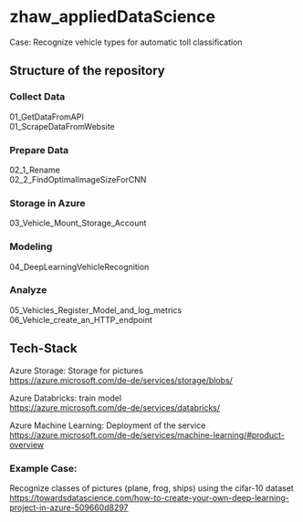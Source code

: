 # zhaw_appliedDataScience
  
Case: Recognize vehicle types for automatic toll classification
## Structure of the repository
### Collect Data
01_GetDataFromAPI  
01_ScrapeDataFromWebsite
### Prepare Data
02_1_Rename  
02_2_FindOptimalImageSizeForCNN
### Storage in Azure
03_Vehicle_Mount_Storage_Account
### Modeling
04_DeepLearningVehicleRecognition
### Analyze
05_Vehicles_Register_Model_and_log_metrics  
06_Vehicle_create_an_HTTP_endpoint
## Tech-Stack

Azure Storage: Storage for pictures  
https://azure.microsoft.com/de-de/services/storage/blobs/

Azure Databricks: train model    
https://azure.microsoft.com/de-de/services/databricks/

Azure Machine Learning: Deployment of the service   
https://azure.microsoft.com/de-de/services/machine-learning/#product-overview



### Example Case:
Recognize classes of pictures (plane, frog, ships) using the cifar-10 dataset  
https://towardsdatascience.com/how-to-create-your-own-deep-learning-project-in-azure-509660d8297
